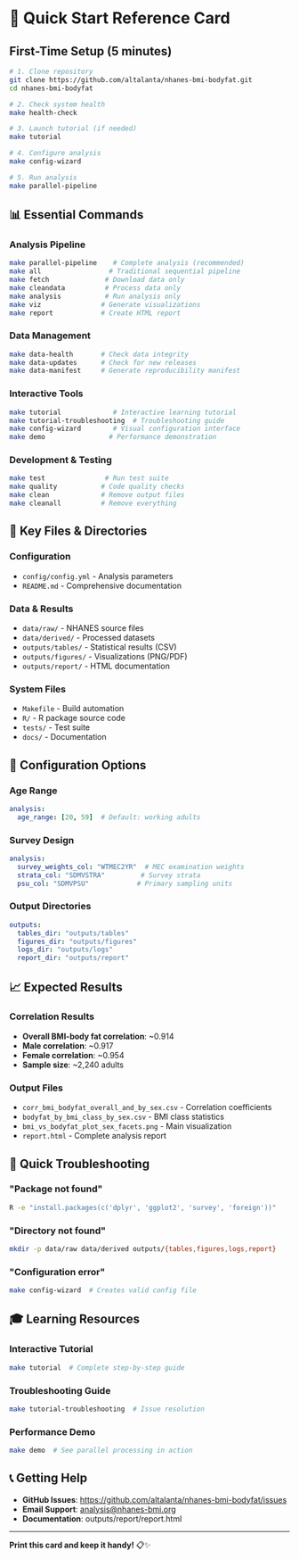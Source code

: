 # 🚀 Quick Start Reference Card

## First-Time Setup (5 minutes)

```bash
# 1. Clone repository
git clone https://github.com/altalanta/nhanes-bmi-bodyfat.git
cd nhanes-bmi-bodyfat

# 2. Check system health
make health-check

# 3. Launch tutorial (if needed)
make tutorial

# 4. Configure analysis
make config-wizard

# 5. Run analysis
make parallel-pipeline
```

## 📊 Essential Commands

### Analysis Pipeline
```bash
make parallel-pipeline    # Complete analysis (recommended)
make all                 # Traditional sequential pipeline
make fetch              # Download data only
make cleandata          # Process data only
make analysis           # Run analysis only
make viz               # Generate visualizations
make report            # Create HTML report
```

### Data Management
```bash
make data-health       # Check data integrity
make data-updates      # Check for new releases
make data-manifest     # Generate reproducibility manifest
```

### Interactive Tools
```bash
make tutorial             # Interactive learning tutorial
make tutorial-troubleshooting  # Troubleshooting guide
make config-wizard        # Visual configuration interface
make demo                # Performance demonstration
```

### Development & Testing
```bash
make test               # Run test suite
make quality           # Code quality checks
make clean             # Remove output files
make cleanall          # Remove everything
```

## 📁 Key Files & Directories

### Configuration
- `config/config.yml` - Analysis parameters
- `README.md` - Comprehensive documentation

### Data & Results
- `data/raw/` - NHANES source files
- `data/derived/` - Processed datasets
- `outputs/tables/` - Statistical results (CSV)
- `outputs/figures/` - Visualizations (PNG/PDF)
- `outputs/report/` - HTML documentation

### System Files
- `Makefile` - Build automation
- `R/` - R package source code
- `tests/` - Test suite
- `docs/` - Documentation

## 🔧 Configuration Options

### Age Range
```yaml
analysis:
  age_range: [20, 59]  # Default: working adults
```

### Survey Design
```yaml
analysis:
  survey_weights_col: "WTMEC2YR"  # MEC examination weights
  strata_col: "SDMVSTRA"         # Survey strata
  psu_col: "SDMVPSU"            # Primary sampling units
```

### Output Directories
```yaml
outputs:
  tables_dir: "outputs/tables"
  figures_dir: "outputs/figures"
  logs_dir: "outputs/logs"
  report_dir: "outputs/report"
```

## 📈 Expected Results

### Correlation Results
- **Overall BMI-body fat correlation**: ~0.914
- **Male correlation**: ~0.917
- **Female correlation**: ~0.954
- **Sample size**: ~2,240 adults

### Output Files
- `corr_bmi_bodyfat_overall_and_by_sex.csv` - Correlation coefficients
- `bodyfat_by_bmi_class_by_sex.csv` - BMI class statistics
- `bmi_vs_bodyfat_plot_sex_facets.png` - Main visualization
- `report.html` - Complete analysis report

## 🚨 Quick Troubleshooting

### "Package not found"
```bash
R -e "install.packages(c('dplyr', 'ggplot2', 'survey', 'foreign'))"
```

### "Directory not found"
```bash
mkdir -p data/raw data/derived outputs/{tables,figures,logs,report}
```

### "Configuration error"
```bash
make config-wizard  # Creates valid config file
```

## 🎓 Learning Resources

### Interactive Tutorial
```bash
make tutorial  # Complete step-by-step guide
```

### Troubleshooting Guide
```bash
make tutorial-troubleshooting  # Issue resolution
```

### Performance Demo
```bash
make demo  # See parallel processing in action
```

## 📞 Getting Help

- **GitHub Issues**: https://github.com/altalanta/nhanes-bmi-bodyfat/issues
- **Email Support**: analysis@nhanes-bmi.org
- **Documentation**: outputs/report/report.html

---

**Print this card and keep it handy!** 📋✨
